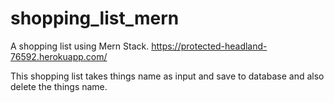 # shopping_list_mern
A shopping list using Mern Stack. https://protected-headland-76592.herokuapp.com/


This shopping list takes things name as input and save to database and also delete the things name.
